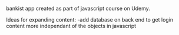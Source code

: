 bankist app created as part of javascript course on Udemy.

Ideas for expanding content:
-add database on back end to get login content more independant of the objects in javascript
